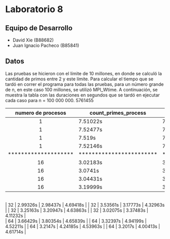# Laboratorio 8
## Equipo de Desarrollo
- David Xie (B88682)
- Juan Ignacio Pacheco (B85841)

## Datos
Las pruebas se hicieron con el límite de 10 millones, en donde se calculó la cantidad de primos entre 2 y este límite.
Para calcular el tiempo que se tardó en correr el programa para todas las pruebas, para un número grande de n, en este caso 100 millones, se utilizó MPI_Wtime.
A continuación, se muestra la tabla con las duraciones en segundos que se tardó en ejecutar cada caso para n = 100 000 000.
5761455

| numero de procesos | count\_primes\_process | count\_primes\_reduction | count\_primes\_all\_reduce |
|:------------:|-----------|-----------|-----------|
| 1 | 7.51022s | 7.63128s | 8.33427s |
| 1 | 7.52477s | 7.67502s | 8.34476s |
| 1 | 7.519s   | 7.64053s | 8.34663s |
| 1 | 7.52146s | 7.64464s | 8.34208s |
|********************|************************|**************************|*****************************|
| 16 | 3.02183s | 3.23884s | 4.34519s |
| 16 | 3.0741s  | 3.32412s | 4.53757s |
| 16 | 3.04431s | 3.21279s | 4.6423s |
| 16 | 3.19999s | 3.39446s | 4.64691s |
<br />
| 32 | 2.99326s | 2.98437s | 4.69418s |
| 32 | 3.53561s | 3.17773s | 4.32963s |
| 32 | 3.25163s | 3.20947s | 4.63863s |
| 32 | 3.02075s | 3.37483s | 4.11232s |
<br />
| 64 | 3.66429s | 3.80354s | 4.65839s |
| 64 | 3.32397s | 4.94199s | 4.52211s |
| 64 | 3.2147s | 4.24185s | 4.53963s |
| 64 | 3.2017s | 4.00413s | 4.61714s |


